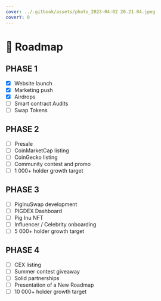 ```yaml
---
cover: ../.gitbook/assets/photo_2023-04-02 20.21.04.jpeg
coverY: 0
---
```


# 🐽 Roadmap

## PHASE 1

* [x] Website launch
* [x] Marketing push
* [x] Airdrops
* [ ] Smart contract Audits
* [ ] Swap Tokens

## PHASE 2

* [ ] Presale
* [ ] CoinMarketCap listing
* [ ] CoinGecko listing
* [ ] Community contest and promo
* [ ] 1 000+ holder growth target

## PHASE 3

* [ ] PigInuSwap development
* [ ] PIGDEX Dashboard
* [ ] Pig Inu NFT
* [ ] Influencer / Celebrity onboarding
* [ ] 5 000+ holder growth target

## PHASE 4

* [ ] CEX listing
* [ ] Summer contest giveaway
* [ ] Solid partnerships
* [ ] Presentation of a New Roadmap
* [ ] 10 000+ holder growth target
